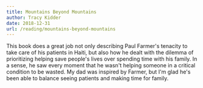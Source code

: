 ```yaml
---
title: Mountains Beyond Mountains
author: Tracy Kidder
date: 2018-12-31
url: /reading/mountains-beyond-mountains
---
```

This book does a great job not only describing Paul Farmer's tenacity to take care of his patients in Haiti, but also how he dealt with the dilemma of prioritizing helping save people's lives over spending time with his family.
In a sense, he saw every moment that he wasn't helping someone in a critical condition to be wasted.
My dad was inspired by Farmer, but I'm glad he's been able to balance seeing patients and making time for family.
